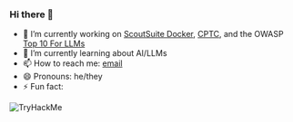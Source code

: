 ### Hi there 👋

- 🔭 I’m currently working on [ScoutSuite Docker](https://github.com/nccgroup/scoutsuite), [CPTC](https://cp.tc), and the OWASP [Top 10 For LLMs](https://owasp.org/www-project-top-10-for-large-language-model-applications/)
- 🌱 I’m currently learning about AI/LLMs
- 📫 How to reach me: [email](mailto:algorythm@gmail.com)
- 😄 Pronouns: he/they
- ⚡ Fun fact: 
<img src="https://tryhackme-badges.s3.amazonaws.com/algorythm.png" alt="TryHackMe">
